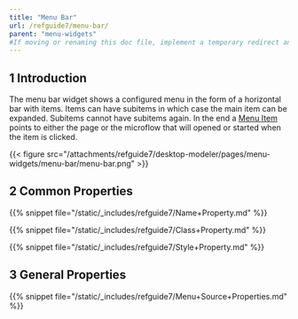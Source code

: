 ```yaml
---
title: "Menu Bar"
url: /refguide7/menu-bar/
parent: "menu-widgets"
#If moving or renaming this doc file, implement a temporary redirect and let the respective team know they should update the URL in the product. See Mapping to Products for more details.
---
```


## 1 Introduction

The menu bar widget shows a configured menu in the form of a horizontal bar with items. Items can have subitems in which case the main item can be expanded. Subitems cannot have subitems again. In the end a [Menu Item](/refguide7/menu-item/) points to either the page or the microflow that will opened or started when the item is clicked.

{{< figure src="/attachments/refguide7/desktop-modeler/pages/menu-widgets/menu-bar/menu-bar.png" >}}

## 2 Common Properties

{{% snippet file="/static/_includes/refguide7/Name+Property.md" %}}

{{% snippet file="/static/_includes/refguide7/Class+Property.md" %}}

{{% snippet file="/static/_includes/refguide7/Style+Property.md" %}}

## 3 General Properties

{{% snippet file="/static/_includes/refguide7/Menu+Source+Properties.md" %}}
